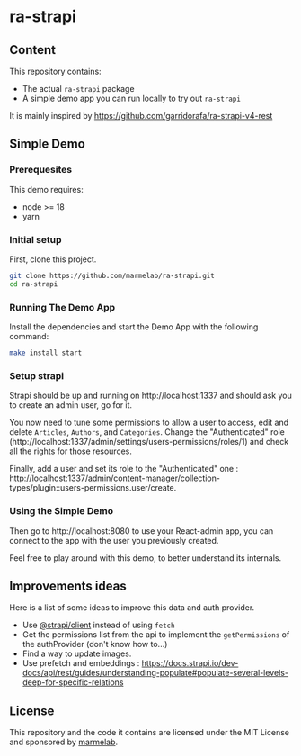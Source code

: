# ra-strapi


## Content

This repository contains:

-   The actual `ra-strapi` package
-   A simple demo app you can run locally to try out `ra-strapi`

It is mainly inspired by https://github.com/garridorafa/ra-strapi-v4-rest

## Simple Demo

### Prerequesites

This demo requires:

- node >= 18
- yarn

### Initial setup

First, clone this project.

```sh
git clone https://github.com/marmelab/ra-strapi.git
cd ra-strapi
```

### Running The Demo App

Install the dependencies and start the Demo App with the following command:

```sh
make install start
```

### Setup strapi

Strapi should be up and running on http://localhost:1337 and should ask you to create an admin user, go for it.

You now need to tune some permissions to allow a user to access, edit and delete `Articles`, `Authors`, and `Categories`.
Change the "Authenticated" role (http://localhost:1337/admin/settings/users-permissions/roles/1) and check all the rights for those resources.

Finally, add a user and set its role to the "Authenticated" one : http://localhost:1337/admin/content-manager/collection-types/plugin::users-permissions.user/create.

### Using the Simple Demo

Then go to http://localhost:8080 to use your React-admin app, you can connect to the app with the user you previously created.

Feel free to play around with this demo, to better understand its internals.

## Improvements ideas

Here is a list of some ideas to improve this data and auth provider.

- Use [@strapi/client](https://docs.strapi.io/dev-docs/api/client) instead of using `fetch`
- Get the permissions list from the api to implement the `getPermissions` of the authProvider (don't know how to...)
- Find a way to update images.
- Use prefetch and embeddings : https://docs.strapi.io/dev-docs/api/rest/guides/understanding-populate#populate-several-levels-deep-for-specific-relations 

## License

This repository and the code it contains are licensed under the MIT License and sponsored by [marmelab](https://marmelab.com).
